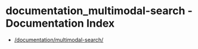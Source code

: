 # documentation_multimodal-search - Documentation Index

- [/documentation/multimodal-search/](./_documentation_multimodal-search_.md)

